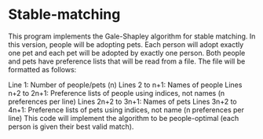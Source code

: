 # Stable-matching
This program implements the Gale-Shapley algorithm for stable matching. In this version, people will be adopting pets. Each person will adopt exactly one pet and each pet will be adopted by exactly one person. Both people and pets have preference lists that will  be read from a file. The file will be formatted as follows:

Line 1: Number of people/pets (n)
Lines 2 to n+1: Names of people
Lines n+2 to 2n+1: Preference lists of people using indices, not names (n preferences per line)
Lines 2n+2 to 3n+1: Names of pets
Lines 3n+2 to 4n+1: Preference lists of pets using indices, not name (n preferences per line)
This code will implement the algorithm to be people-optimal (each person is given their best valid match).
